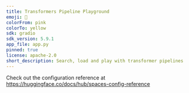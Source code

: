 ```yaml
---
title: Transformers Pipeline Playground
emoji: 🐇
colorFrom: pink
colorTo: yellow
sdk: gradio
sdk_version: 5.9.1
app_file: app.py
pinned: true
license: apache-2.0
short_description: Search, load and play with transformer pipelines
---
```


Check out the configuration reference at https://huggingface.co/docs/hub/spaces-config-reference
